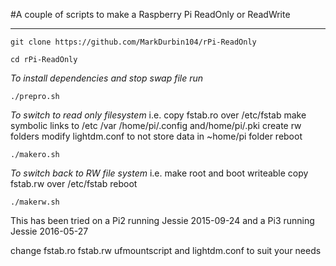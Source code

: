 #A couple of scripts to make a Raspberry Pi ReadOnly or ReadWrite
___
```
git clone https://github.com/MarkDurbin104/rPi-ReadOnly

cd rPi-ReadOnly
```

*To install dependencies and stop swap file run*
```
./prepro.sh 
```

*To switch to read only filesystem*
i.e. 
  copy fstab.ro over /etc/fstab
  make symbolic links to /etc /var /home/pi/.config and/home/pi/.pki 
  create rw folders
  modify lightdm.conf to not store data in ~home/pi folder
  reboot
```
./makero.sh
```

*To switch back to RW file system*
i.e.
  make root and boot writeable
  copy fstab.rw over /etc/fstab
  reboot
```
./makerw.sh
```
This has been tried on a Pi2 running Jessie 2015-09-24
and a Pi3 running Jessie 2016-05-27

change fstab.ro fstab.rw ufmountscript and lightdm.conf to suit your needs
